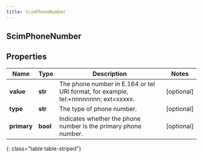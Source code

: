 ```yaml
---
title: ScimPhoneNumber
---
```

## ScimPhoneNumber

## Properties

|Name | Type | Description | Notes|
|------------ | ------------- | ------------- | -------------|
| **value** | **str** | The phone number in E.164 or tel URI format, for example, tel:+nnnnnnnn; ext&#x3D;xxxxx. | [optional] |
| **type** | **str** | The type of phone number. | [optional] |
| **primary** | **bool** | Indicates whether the phone number is the primary phone number. | [optional] |
{: class="table table-striped"}


